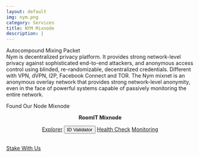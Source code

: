 ```yaml
---
layout: default
img: nym.png
category: Services
title: NYM Mixnode
description: |
---
```

<div class="col-8">
<span class="badge badge-primary">Autocompound </span>
<span class="badge badge-primary">Mixing Packet  </span>
</div>
Nym is decentralized privacy platform. It provides strong network-level privacy against sophisticated end-to-end attackers, and anonymous access control using blinded, re-randomizable, decentralized credentials. Different with VPN, dVPN, l2P, Facebook Connect and TOR. The Nym mixnet is an anonymous overlay network that provides strong network-level anonymity, even in the face of powerful systems capable of passively monitoring the entire network.



Found Our Node Mixnode

<center>
<b> RoomIT Mixnode </b> 
<br>

<a href="https://mixnet.explorers.guru/mixnode/AGaEw8kZuNAGZyQXYrtedaZcAYUE7aUzngeYGrBgHETo" class="btn btn-success margin-top-4" target="_blank">Explorer</a>
<input type="text" id="clip_one" value="AGaEw8kZuNAGZyQXYrtedaZcAYUE7aUzngeYGrBgHETo" hidden=true>
<button onclick="clip_one_func()"   id="demo-1" class="btn btn-warning margin-top-4">ID Validator</button>
<a href="https://health.roomit.xyz/status/nym-mixnode/" class="btn btn-info margin-top-4" target="_blank">Health Check</a>
<a href="/pdf/RoomIT_NYM-Grafana.pdf" class="btn btn-success margin-top-4">Monitoring</a> 
</center>
<br>
<a href="https://docs.roomit.xyz/mainnet/nym/nym-mixnode/how-to-stake-your-token"  class="btn btn-success margin-top-4"  target="_blank">Stake With Us</a>
